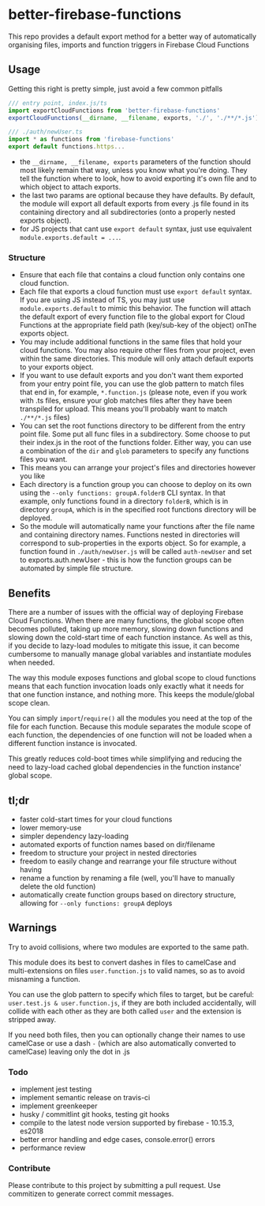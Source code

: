 # better-firebase-functions

This repo provides a default export method for a better way of automatically organising files, imports and function triggers in Firebase Cloud Functions

## Usage

Getting this right is pretty simple, just avoid a few common pitfalls

```typescript
/// entry point, index.js/ts
import exportCloudFunctions from 'better-firebase-functions'
exportCloudFunctions(__dirname, __filename, exports, './', './**/*.js') // You should probably always match .js

/// ./auth/newUser.ts
import * as functions from 'firebase-functions'
export default functions.https...
```

- the `__dirname, __filename, exports` parameters of the function should most likely remain that way, unless you know
what you're doing. They tell the function where to look, how to avoid exporting it's own file and to which object to attach
exports.
- the last two params are optional because they have defaults. By default, the module will export all default exports from
every .js file found in its containing directory and all subdirectories (onto a properly nested exports object).
- for JS projects that cant use `export default` syntax, just use equivalent `module.exports.default = ...`.

### Structure

- Ensure that each file that contains a cloud function only contains one cloud function.
- Each file that exports a cloud function must use `export default` syntax. If you are using JS instead of TS, you may just
use `module.exports.default` to mimic this behavior. The function will attach the default export of every function file
to the global export for Cloud Functions at the appropriate field path (key/sub-key of the object) onThe exports object.
- You may include additional functions in the same files that hold your cloud functions. You may also require
other files from your project, even within the same directories. This module will only attach default exports to your exports object.
- If you want to use default exports and you don't want them exported from your entry point file, you can use the glob pattern to
match files that end in, for example, `*.function.js` (please note, even if you work with .ts files, ensure your glob matches files after they have been transpiled for upload. This means you'll probably want to match `./**/*.js` files)
- You can set the root functions directory to be different from the entry point file. Some put all func files in a subdirectory.
Some choose to put their index.js in the root of the functions folder. Either way, you can use a combination of the `dir` and `glob` parameters to specify any functions files you want.
- This means you can arrange your project's files and directories however you like
- Each directory is a function group you can choose to deploy on its own using the `--only functions: groupA.folderB` CLI syntax. In that
example, only functions found in a directory `folderB`, which is in directory `groupA`, which is in the specified root functions directory will be deployed.
- So the module will automatically name your functions after the file name and containing directory names. Functions nested in directories will correspond to sub-properties in the exports object. So for example, a function found in `./auth/newUser.js` will be called `auth-newUser` and set to exports.auth.newUser - this is how the function groups can be automated by simple file structure.

## Benefits

There are a number of issues with the official way of deploying Firebase Cloud Functions. When there are many functions, the global
scope often becomes polluted, taking up more memory, slowing down functions and slowing down the cold-start time of each function
instance. As well as this, if you decide to lazy-load modules to mitigate this issue, it can become cumbersome to manually manage
global variables and instantiate modules when needed.

The way this module exposes functions and global scope to cloud functions means that each function invocation loads only exactly what
it needs for that one function instance, and nothing more. This keeps the module/global scope clean.

You can simply `import`/`require()` all the modules you need at the top of the file for each function. Because this module separates
the module scope of each function, the dependencies of one function will not be loaded when a different function instance is invocated.

This greatly reduces cold-boot times while simplifying and reducing the need to lazy-load cached global dependencies in the function instance' global scope.

## tl;dr

- faster cold-start times for your cloud functions
- lower memory-use
- simpler dependency lazy-loading
- automated exports of function names based on dir/filename
- freedom to structure your project in nested directories
- freedom to easily change and rearrange your file structure without having
- rename a function by renaming a file (well, you'll have to manually delete the old function)
- automatically create function groups based on directory structure, allowing for `--only functions: groupA` deploys

## Warnings

Try to avoid collisions, where two modules are exported to the same path.

This module does its best to convert dashes in files to camelCase and multi-extensions on
files `user.function.js` to valid names, so as to avoid misnaming a function.

You can use the glob pattern to specify which files to target, but be careful:
`user.test.js & user.function.js`, if they are both included accidentally, will collide with each other
as they are both called `user` and the extension is stripped away.

If you need both files, then you can optionally change their names to use camelCase or use a dash `-` (which
are also automatically converted to camelCase) leaving only the dot in .js

### Todo

- implement jest testing
- implement semantic release on travis-ci
- implement greenkeeper
- husky / commitlint git hooks, testing git hooks
- compile to the latest node version supported by firebase - 10.15.3, es2018
- better error handling and edge cases, console.error() errors
- performance review

### Contribute

Please contribute to this project by submitting a pull request. Use commitizen to generate correct commit messages.

